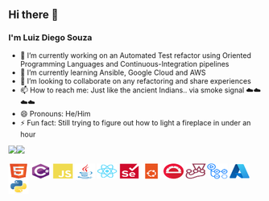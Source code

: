 ## Hi there 👋

### I'm Luiz Diego Souza


- 🔭 I’m currently working on an Automated Test refactor using Oriented Programming Languages and Continuous-Integration pipelines
- 🌱 I’m currently learning Ansible, Google Cloud and AWS
- 👯 I’m looking to collaborate on any refactoring and share experiences
- 📫 How to reach me: Just like the ancient Indians.. via smoke signal ☁️☁️☁️☁️
- 😄 Pronouns: He/Him
- ⚡ Fun fact: Still trying to figure out how to light a fireplace in under an hour


<div style="display: flex; align-items: flex-start;">
  <picture style="height: 120%;">
    <source
      srcset="https://github-readme-stats.vercel.app/api?username=luizdiego&show_icons=true&theme=dracula&include_all_commits=true"
      media="(prefers-color-scheme: dark)"
    />
    <source
      srcset="https://github-readme-stats.vercel.app/api?username=luizdiego&show_icons=true&theme=dracula"
      media="(prefers-color-scheme: light), (prefers-color-scheme: no-preference)"
    />
    <img src="https://github-readme-stats.vercel.app/api?username=luizdiego&show_icons=true&theme=dracula" style="height: 100%;" />
  </picture>
  <a href="https://github.com/luizdiego" >
    <img height=195 src="https://github-readme-stats.vercel.app/api/top-langs?username=luizdiego&theme=dracula&layout=compact&langs_count=8&card_width=320" />
  </a>
</div>

<div style="display: inline_block"><br>
  <img align="center"  height="30" width="40" src="https://raw.githubusercontent.com/devicons/devicon/master/icons/html5/html5-original.svg">
  <img align="center"  height="30" width="40" src="https://github.com/devicons/devicon/blob/master/icons/csharp/csharp-original.svg">
  <img align="center"  height="30" width="40" src="https://raw.githubusercontent.com/devicons/devicon/master/icons/javascript/javascript-plain.svg">
  <img align="center"  height="30" width="40" src="https://raw.githubusercontent.com/devicons/devicon/master/icons/java/java-original.svg">
  <img align="center"  height="30" width="40" src="https://raw.githubusercontent.com/devicons/devicon/master/icons/react/react-original.svg">
  <img align="center"  height="30" width="40" src="https://github.com/devicons/devicon/blob/master/icons/selenium/selenium-original.svg">
  <img align="center"  height="30" width="40" src="https://github.com/devicons/devicon/blob/master/icons/ubuntu/ubuntu-original.svg">
  <img align="center"  height="30" width="40" src="https://github.com/devicons/devicon/blob/master/icons/protractor/protractor-original.svg">
  <img align="center"  height="30" width="40" src="https://github.com/devicons/devicon/blob/master/icons/jest/jest-plain.svg">
  <img align="center"  height="30" width="40" src="https://github.com/devicons/devicon/blob/master/icons/githubactions/githubactions-original.svg">
  <img align="center"  height="30" width="40" src="https://github.com/devicons/devicon/blob/master/icons/azure/azure-original.svg">
  <img align="center"  height="30" width="40" src="https://raw.githubusercontent.com/devicons/devicon/master/icons/python/python-original.svg">
</div>

